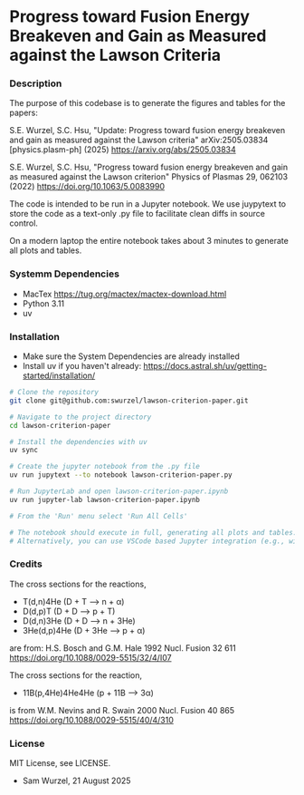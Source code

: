 # Progress toward Fusion Energy Breakeven and Gain as Measured against the Lawson Criteria

### Description
The purpose of this codebase is to generate the figures and tables for the papers:

S.E. Wurzel, S.C. Hsu, "Update: Progress toward fusion energy breakeven and gain as
measured against the Lawson criteria" arXiv:2505.03834 [physics.plasm-ph] (2025)
https://arxiv.org/abs/2505.03834

S.E. Wurzel, S.C. Hsu, "Progress toward fusion energy breakeven and gain as
measured against the Lawson criterion" Physics of Plasmas 29, 062103 (2022)
https://doi.org/10.1063/5.0083990

The code is intended to be run in a Jupyter notebook. We use juypytext to store the code as
a text-only .py file to facilitate clean diffs in source control.

On a modern laptop the entire notebook takes about 3 minutes to generate all plots and tables.

### Systemm Dependencies
- MacTex https://tug.org/mactex/mactex-download.html
- Python 3.11
- uv

### Installation
- Make sure the System Dependencies are already installed
- Install uv if you haven't already: https://docs.astral.sh/uv/getting-started/installation/
```bash
# Clone the repository
git clone git@github.com:swurzel/lawson-criterion-paper.git

# Navigate to the project directory
cd lawson-criterion-paper

# Install the dependencies with uv
uv sync

# Create the jupyter notebook from the .py file
uv run jupytext --to notebook lawson-criterion-paper.py

# Run JupyterLab and open lawson-criterion-paper.ipynb
uv run jupyter-lab lawson-criterion-paper.ipynb

# From the 'Run' menu select 'Run All Cells'

# The notebook should execute in full, generating all plots and tables.
# Alternatively, you can use VSCode based Jupyter integration (e.g., within Windsurf or Cursor).
```

### Credits
The cross sections for the reactions,

- T(d,n)4He (D + T --> n + α)
- D(d,p)T (D + D --> p + T)
- D(d,n)3He (D + D --> n + 3He)
- 3He(d,p)4He (D + 3He --> p + α)

are from:
H.S. Bosch and G.M. Hale 1992 Nucl. Fusion 32 611
https://doi.org/10.1088/0029-5515/32/4/I07

The cross sections for the reaction,

- 11B(p,4He)4He4He (p + 11B --> 3α)

is from
W.M. Nevins and R. Swain 2000 Nucl. Fusion 40 865
https://doi.org/10.1088/0029-5515/40/4/310

### License
MIT License, see LICENSE.

- Sam Wurzel, 21 August 2025
